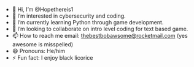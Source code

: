 - 👋 Hi, I’m @Hopethereis1
- 👀 I’m interested in cybersecurity and coding.
- 🌱 I’m currently learning Python through game development.
- 💞️ I’m looking to collaborate on intro level coding for text based game.
- 📫 How to reach me email: thebestbobawsome@rocketmail.com (yes awesome is misspelled)
- 😄 Pronouns: He/him
- ⚡ Fun fact: I enjoy black licorice 

<!---
Hopethereis1/Hopethereis1 is a ✨ special ✨ repository because its `README.md` (this file) appears on your GitHub profile.
You can click the Preview link to take a look at your changes.
--->
